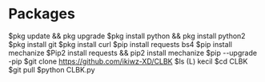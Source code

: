 # Packages

$pkg update && pkg upgrade
$pkg install python && pkg install python2
$pkg install git
$pkg install curl
$pip install requests bs4
$pip install mechanize
$Pip2 install requests && pip2 install mechanize
$pip --upgrade -pip
$git clone https://github.com/ikiwz-XD/CLBK
$ls (L) kecil
$cd CLBK
$git pull
$python CLBK.py
